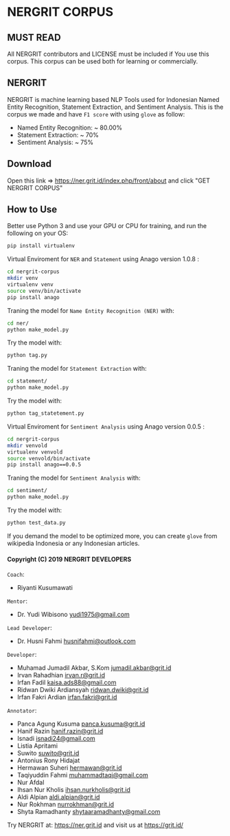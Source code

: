 # NERGRIT CORPUS

## MUST READ
All NERGRIT contributors and LICENSE must be included if You use this corpus. This corpus can be used both for learning or commercially.

## NERGRIT
NERGRIT is machine learning based NLP Tools used for Indonesian Named Entity Recognition, Statement Extraction, and Sentiment Analysis. This is the corpus we made and have `F1 score` with using `glove` as follow:

  - Named Entity Recognition: ~ 80.00%
  - Statement Extraction: ~ 70%
  - Sentiment Analysis: ~ 75%

## Download
Open this link => https://ner.grit.id/index.php/front/about
and click "GET NERGRIT CORPUS"
## How to Use
Better use Python 3 and use your GPU or CPU for training, and run the following on your OS:
```bash
pip install virtualenv
```
Virtual Enviroment for `NER` and `Statement` using Anago version 1.0.8 :
```bash
cd nergrit-corpus
mkdir venv
virtualenv venv
source venv/bin/activate
pip install anago
```
Traning the model for `Name Entity Recognition (NER)` with:
```bash
cd ner/
python make_model.py
```
Try the model with:
```bash
python tag.py
```

Traning the model for `Statement Extraction` with:
```bash
cd statement/
python make_model.py
```
Try the model with:
```bash
python tag_statetement.py
```

Virtual Enviroment for `Sentiment Analysis` using Anago version 0.0.5 :
```bash
cd nergrit-corpus
mkdir venvold
virtualenv venvold
source venvold/bin/activate
pip install anago==0.0.5
```
Traning the model for `Sentiment Analysis` with:
```bash
cd sentiment/
python make_model.py
```
Try the model with:
```bash
python test_data.py
```
If you demand the model to be optimized more, you can create `glove` from wikipedia Indonesia or any Indonesian articles.
#### Copyright (C) 2019 NERGRIT DEVELOPERS
`Coach`:
  - Riyanti Kusumawati
 
`Mentor`:
  - Dr. Yudi Wibisono <yudi1975@gmail.com>
 
`Lead Developer`:
  - Dr. Husni Fahmi <husnifahmi@outlook.com>
 
 `Developer`:
  - Muhamad Jumadil Akbar, S.Kom <jumadil.akbar@grit.id>
  - Irvan Rahadhian <irvan.r@grit.id>
  - Irfan Fadil <kaisa.ads88@gmail.com>
  - Ridwan Dwiki Ardiansyah <ridwan.dwiki@grit.id>
  - Irfan Fakri Ardian <irfan.fakri@grit.id>

`Annotator`:
  - Panca Agung Kusuma <panca.kusuma@grit.id>
  - Hanif Razin <hanif.razin@grit.id>
  - Isnadi <isnadi24@gmail.com>
  - Listia Apritami
  - Suwito <suwito@grit.id>
  - Antonius Rony Hidajat
  - Hermawan Suheri <hermawan@grit.id>
  - Taqiyuddin Fahmi <muhammadtaqi@gmail.com>
  - Nur Afdal
  - Ihsan Nur Kholis <ihsan.nurkholis@grit.id>
  - Aldi Alpian <aldi.alpian@grit.id>
  - Nur Rokhman <nurrokhman@grit.id>
  - Shyta Ramadhanty <shytaaramadhanty@gmail.com>
  
Try NERGRIT at: https://ner.grit.id and visit us at https://grit.id/
